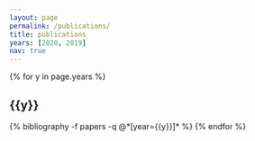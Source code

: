 ```yaml
---
layout: page
permalink: /publications/
title: publications
years: [2020, 2019]
nav: true
---
```


<div class="publications">

{% for y in page.years %}
  <h2>{{y}}</h2>
  {% bibliography -f papers -q @*[year={{y}}]* %}
{% endfor %}

</div>
